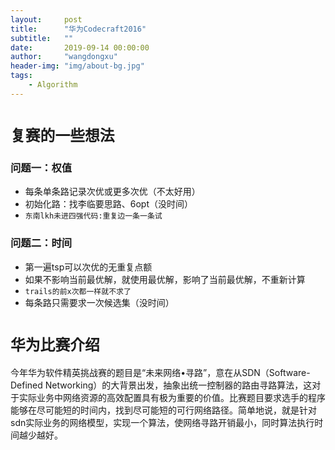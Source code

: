 ```yaml
---
layout:     post
title:      "华为Codecraft2016"
subtitle:   ""
date:       2019-09-14 00:00:00
author:     "wangdongxu"
header-img: "img/about-bg.jpg"
tags:
    - Algorithm
---
```


# `复赛的一些想法`
### 问题一：权值
* 每条单条路记录次优或更多次优（不太好用）
* 初始化路：找李临要思路、6opt（没时间）
* `东南lkh未进四强代码:重复边一条一条试`

### 问题二：时间
* 第一遍tsp可以次优的无重复点额
* 如果不影响当前最优解，就使用最优解，影响了当前最优解，不重新计算
* `trails的前x次都一样就不求了`
* 每条路只需要求一次候选集（没时间）

# `华为比赛介绍`
今年华为软件精英挑战赛的题目是“未来网络•寻路”，意在从SDN（Software-Defined Networking）的大背景出发，抽象出统一控制器的路由寻路算法，这对于实际业务中网络资源的高效配置具有极为重要的价值。比赛题目要求选手的程序能够在尽可能短的时间内，找到尽可能短的可行网络路径。简单地说，就是针对sdn实际业务的网络模型，实现一个算法，使网络寻路开销最小，同时算法执行时间越少越好。
